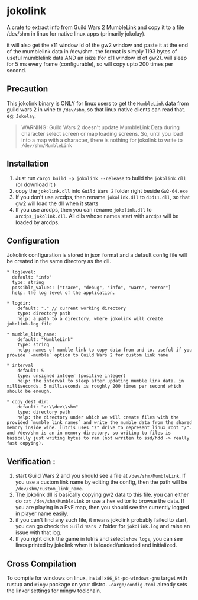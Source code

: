 # jokolink
A crate to extract info from Guild Wars 2 MumbleLink and copy it to a file /dev/shm in linux for native linux apps (primarily jokolay).

it will also get the x11 window id of the gw2 window and paste it at the end of the mumblelink data in /dev/shm. the format is simply 1193 bytes of useful mumblelink data AND an isize (for x11 window id of gw2). will sleep for 5 ms every frame (configurable), so will copy upto 200 times per second. 

## Precaution
This jokolink binary is ONLY for linux users to get the `MumbleLink` data from guild wars 2 in wine to `/dev/shm`, so that linux native clients can read that. eg: `Jokolay`. 

> WARNING: Guild Wars 2 doesn't update MumbleLink Data during character select screen or map loading screens. So, until you load into a map with a character, there is nothing for jokolink to write to `/dev/shm/MumbleLink`

## Installation
1. Just run `cargo build -p jokolink --release` to build the `jokolink.dll` (or download it )
2. copy the `jokolink.dll` into `Guild Wars 2` folder right beside `Gw2-64.exe`
3. If you don't use arcdps, then rename `jokolink.dll` to `d3d11.dll`, so that gw2 will load the dll when it starts
4. If you use arcdps, then you can rename `jokolink.dll` to `arcdps_jokolink.dll`. All dlls whose names start with `arcdps` will be loaded by arcdps. 


## Configuration
Jokolink configuration is stored in json format and a default config file will be created in the same directory as the dll. 

    * loglevel: 
      default: "info"
      type: string
      possible_values: ["trace", "debug", "info", "warn", "error"]
      help: the log level of the application. 
    
    * logdir: 
        default: "." // current working directory 
        type: directory path
        help: a path to a directory, where jokolink will create jokolink.log file
    
    * mumble_link_name:
        default: "MumbleLink"
        type: string
        help: names of mumble link to copy data from and to. useful if you provide `-mumble` option to Guild Wars 2 for custom link name
    
    * interval
        default: 5
        type: unsigned integer (positive integer)
        help: the interval to sleep after updating mumble link data. in milliseconds. 5 milliseconds is roughly 200 times per second which should be enough. 
    
    * copy_dest_dir: 
        default: "z:\\dev\\shm"
        type: directory path
        help: the directory under which we will create files with the provided `mumble_link_names` and write the mumble data from the shared memory inside wine. lutris uses "z" drive to represent linux root "/". and /dev/shm is an in memory directory, so writing to files is basically just writing bytes to ram (not wrriten to ssd/hdd -> really fast copying).


## Verification :
1. start Guild Wars 2 and you should see a file at `/dev/shm/MumbleLink`. If you use a custom link name by editing the config, then the path will be `/dev/shm/custom_link_name`. 
2. The jokolink dll is basically copying gw2 data to this file. you can either do `cat /dev/shm/MumbleLink` or use a hex editor to browse the data. If you are playing in a PvE map, then you should see the currently logged in player name easily.
3. if you can't find any such file, it means jokolink probably failed to start, you can go check the `Guild Wars 2` folder for `jokolink.log` and raise an issue with that log.
4. If you right click the game in lutris and select `show logs`, you can see lines printed by jokolink when it is loaded/unloaded and initialized. 



## Cross Compilation
To compile for windows on linux, install `x86_64-pc-windows-gnu` target with rustup and `mingw` package on your distro. 
`.cargo/config.toml` already sets the linker settings for mingw toolchain.
